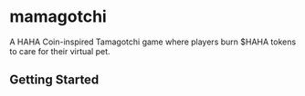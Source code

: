 # mamagotchi
A HAHA Coin-inspired Tamagotchi game where players burn $HAHA tokens to care for their virtual pet.

## Getting Started
